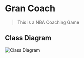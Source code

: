 # Gran Coach

> This is a NBA Coaching Game

## Class Diagram

![Class Diagram](https://github.com/GonzaloGorgojo/Pokedex/tree/main/doc/classdiagram.png "Class Diagram")
